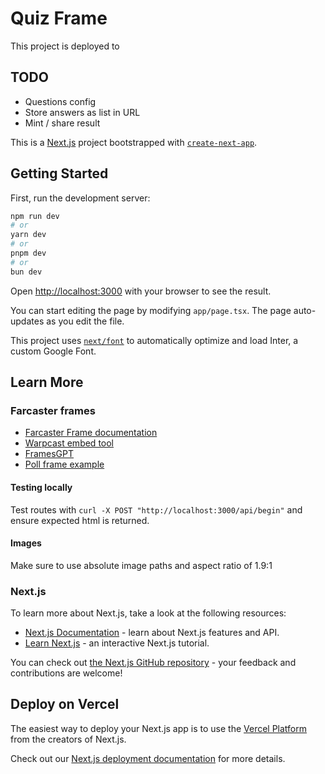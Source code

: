 # Quiz Frame

This project is deployed to 

## TODO 

- Questions config
- Store answers as list in URL
- Mint / share result

This is a [Next.js](https://nextjs.org/) project bootstrapped with [`create-next-app`](https://github.com/vercel/next.js/tree/canary/packages/create-next-app).

## Getting Started

First, run the development server:

```bash
npm run dev
# or
yarn dev
# or
pnpm dev
# or
bun dev
```

Open [http://localhost:3000](http://localhost:3000) with your browser to see the result.

You can start editing the page by modifying `app/page.tsx`. The page auto-updates as you edit the file.

This project uses [`next/font`](https://nextjs.org/docs/basic-features/font-optimization) to automatically optimize and load Inter, a custom Google Font.

## Learn More

### Farcaster frames

- [Farcaster Frame documentation](https://warpcast.notion.site/Farcaster-Frames-4bd47fe97dc74a42a48d3a234636d8c5)
- [Warpcast embed tool](https://warpcast.com/~/developers/embeds)
- [FramesGPT](https://chat.openai.com/g/g-vxALnvPFA-framesgpt)
- [Poll frame example](https://github.com/farcasterxyz/fc-polls)

#### Testing locally

Test routes with `curl -X POST "http://localhost:3000/api/begin"` and ensure expected html is returned.

#### Images

Make sure to use absolute image paths and aspect ratio of 1.9:1

### Next.js

To learn more about Next.js, take a look at the following resources:

- [Next.js Documentation](https://nextjs.org/docs) - learn about Next.js features and API.
- [Learn Next.js](https://nextjs.org/learn) - an interactive Next.js tutorial.

You can check out [the Next.js GitHub repository](https://github.com/vercel/next.js/) - your feedback and contributions are welcome!

## Deploy on Vercel

The easiest way to deploy your Next.js app is to use the [Vercel Platform](https://vercel.com/new?utm_medium=default-template&filter=next.js&utm_source=create-next-app&utm_campaign=create-next-app-readme) from the creators of Next.js.

Check out our [Next.js deployment documentation](https://nextjs.org/docs/deployment) for more details.
